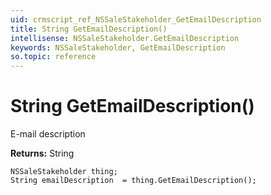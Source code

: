 ```yaml
---
uid: crmscript_ref_NSSaleStakeholder_GetEmailDescription
title: String GetEmailDescription()
intellisense: NSSaleStakeholder.GetEmailDescription
keywords: NSSaleStakeholder, GetEmailDescription
so.topic: reference
---
```


# String GetEmailDescription()

E-mail description

**Returns:** String

```crmscript
NSSaleStakeholder thing;
String emailDescription  = thing.GetEmailDescription();
```

